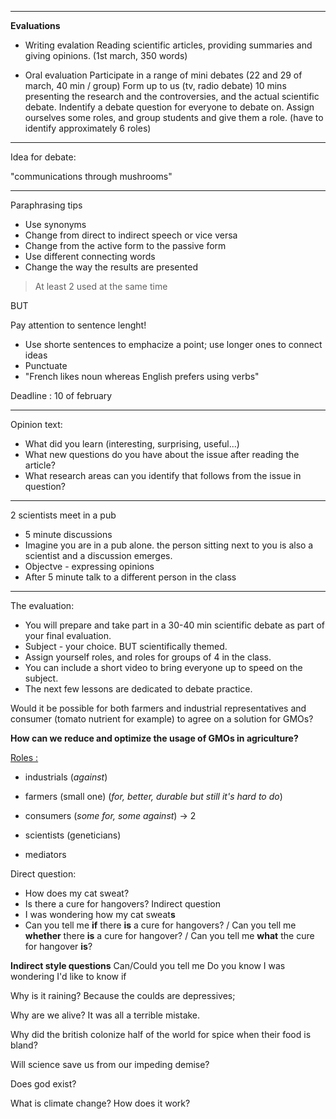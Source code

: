
___
**Evaluations**

- Writing evalation
Reading scientific articles, providing summaries and giving opinions. (1st march, 350 words)

- Oral evaluation
Participate in a range of mini debates (22 and 29 of march, 40 min / group)
Form up to us (tv, radio debate)
10 mins presenting the research and the controversies, and the actual scientific debate.
Indentify a debate question for everyone to debate on.
Assign ourselves some roles, and group students and give them a role.
(have to identify approximately 6 roles)

___

Idea for debate:

"communications through mushrooms"


___
 Paraphrasing tips
 - Use synonyms
 - Change from direct to indirect speech or vice versa
 - Change from the active form to the passive form
 - Use different connecting words
 - Change the way the results are presented
 > At least 2 used at the same time
 
 BUT

Pay attention to sentence lenght!
- Use shorte sentences to emphacize a point; use longer ones to connect ideas
- Punctuate
- "French likes noun whereas English prefers using verbs"


Deadline : 10 of february


____

Opinion text:
- What did you learn (interesting, surprising, useful...)
- What new questions do you have about the issue after reading the article?
- What research areas can you identify that follows from the issue in question?
____

2 scientists meet in a pub
- 5 minute discussions
- Imagine you are in a pub alone. the person sitting next to you is also a scientist and a discussion emerges.
- Objectve - expressing opinions
- After 5 minute talk to a different person in the class
-----

The evaluation:
- You will prepare and take part in a 30-40 min scientific debate as part of your final evaluation.
- Subject - your choice. BUT scientifically themed.
- Assign yourself roles, and roles for groups of 4 in the class.
- You can include a short video to bring everyone up to speed on the subject.
- The next few lessons are dedicated to debate practice.

Would it be possible for both farmers and industrial representatives and consumer (tomato nutrient for example) to agree on a solution for GMOs?

**How can we reduce and optimize the usage of GMOs in agriculture?**

<u>Roles :</u>
- industrials (*against*)
- farmers (small one) (*for, better, durable but still it's hard to do*)
- consumers (*some for, some against*) -> 2
- scientists (geneticians)

- mediators 



Direct question:
- How does my cat sweat?
- Is there a cure for hangovers?
Indirect question
- I was wondering how my cat sweat**s**
- Can you tell me **if** there **is** a cure for hangovers? / Can you tell me **whether** there **is** a cure for hangover? / Can you tell me **what** the cure for hangover **is**?

**Indirect style questions**
Can/Could you tell me
Do you know
I was wondering
I'd like to know if

Why is it raining?
Because the coulds are depressives;

Why are we alive?
It was all a terrible mistake.

Why did the british colonize half of the world for spice when their food is bland?

Will science save us from our impeding demise?

Does god exist?

What is climate change? How does it work?

